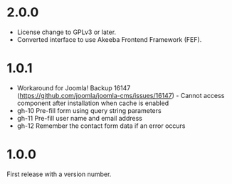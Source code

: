 # 2.0.0

* License change to GPLv3 or later.
* Converted interface to use Akeeba Frontend Framework (FEF).

# 1.0.1

* Workaround for Joomla! Backup 16147 (https://github.com/joomla/joomla-cms/issues/16147) - Cannot access component after installation when cache is enabled
* gh-10 Pre-fill form using query string parameters
* gh-11 Pre-fill user name and email address
* gh-12 Remember the contact form data if an error occurs

# 1.0.0

First release with a version number.
